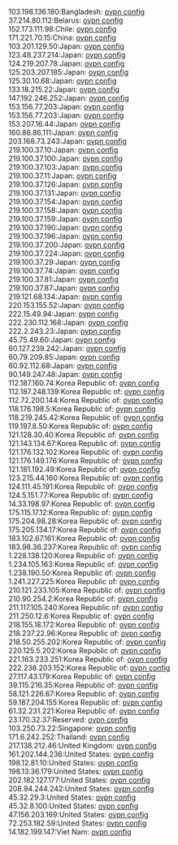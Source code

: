 103.198.136.180:Bangladesh: [ovpn config](vpn/103_198_136_180.ovpn)  
37.214.80.112:Belarus: [ovpn config](vpn/37_214_80_112.ovpn)  
152.173.111.98:Chile: [ovpn config](vpn/152_173_111_98.ovpn)  
171.221.70.15:China: [ovpn config](vpn/171_221_70_15.ovpn)  
103.201.129.50:Japan: [ovpn config](vpn/103_201_129_50.ovpn)  
123.48.237.214:Japan: [ovpn config](vpn/123_48_237_214.ovpn)  
124.219.207.78:Japan: [ovpn config](vpn/124_219_207_78.ovpn)  
125.203.207.185:Japan: [ovpn config](vpn/125_203_207_185.ovpn)  
125.30.10.68:Japan: [ovpn config](vpn/125_30_10_68.ovpn)  
133.18.215.22:Japan: [ovpn config](vpn/133_18_215_22.ovpn)  
147.192.246.252:Japan: [ovpn config](vpn/147_192_246_252.ovpn)  
153.156.77.203:Japan: [ovpn config](vpn/153_156_77_203.ovpn)  
153.156.77.203:Japan: [ovpn config](vpn/153_156_77_203.ovpn)  
153.207.16.44:Japan: [ovpn config](vpn/153_207_16_44.ovpn)  
160.86.86.111:Japan: [ovpn config](vpn/160_86_86_111.ovpn)  
203.168.73.243:Japan: [ovpn config](vpn/203_168_73_243.ovpn)  
219.100.37.10:Japan: [ovpn config](vpn/219_100_37_10.ovpn)  
219.100.37.100:Japan: [ovpn config](vpn/219_100_37_100.ovpn)  
219.100.37.103:Japan: [ovpn config](vpn/219_100_37_103.ovpn)  
219.100.37.11:Japan: [ovpn config](vpn/219_100_37_11.ovpn)  
219.100.37.126:Japan: [ovpn config](vpn/219_100_37_126.ovpn)  
219.100.37.131:Japan: [ovpn config](vpn/219_100_37_131.ovpn)  
219.100.37.154:Japan: [ovpn config](vpn/219_100_37_154.ovpn)  
219.100.37.158:Japan: [ovpn config](vpn/219_100_37_158.ovpn)  
219.100.37.159:Japan: [ovpn config](vpn/219_100_37_159.ovpn)  
219.100.37.190:Japan: [ovpn config](vpn/219_100_37_190.ovpn)  
219.100.37.196:Japan: [ovpn config](vpn/219_100_37_196.ovpn)  
219.100.37.200:Japan: [ovpn config](vpn/219_100_37_200.ovpn)  
219.100.37.224:Japan: [ovpn config](vpn/219_100_37_224.ovpn)  
219.100.37.29:Japan: [ovpn config](vpn/219_100_37_29.ovpn)  
219.100.37.74:Japan: [ovpn config](vpn/219_100_37_74.ovpn)  
219.100.37.81:Japan: [ovpn config](vpn/219_100_37_81.ovpn)  
219.100.37.87:Japan: [ovpn config](vpn/219_100_37_87.ovpn)  
219.121.68.134:Japan: [ovpn config](vpn/219_121_68_134.ovpn)  
220.153.155.52:Japan: [ovpn config](vpn/220_153_155_52.ovpn)  
222.15.49.94:Japan: [ovpn config](vpn/222_15_49_94.ovpn)  
222.230.112.168:Japan: [ovpn config](vpn/222_230_112_168.ovpn)  
222.2.243.23:Japan: [ovpn config](vpn/222_2_243_23.ovpn)  
45.75.49.60:Japan: [ovpn config](vpn/45_75_49_60.ovpn)  
60.127.239.242:Japan: [ovpn config](vpn/60_127_239_242.ovpn)  
60.79.209.85:Japan: [ovpn config](vpn/60_79_209_85.ovpn)  
60.92.112.68:Japan: [ovpn config](vpn/60_92_112_68.ovpn)  
90.149.247.48:Japan: [ovpn config](vpn/90_149_247_48.ovpn)  
112.187.160.74:Korea Republic of: [ovpn config](vpn/112_187_160_74.ovpn)  
112.187.248.139:Korea Republic of: [ovpn config](vpn/112_187_248_139.ovpn)  
112.72.200.144:Korea Republic of: [ovpn config](vpn/112_72_200_144.ovpn)  
118.176.198.5:Korea Republic of: [ovpn config](vpn/118_176_198_5.ovpn)  
118.219.245.42:Korea Republic of: [ovpn config](vpn/118_219_245_42.ovpn)  
119.197.8.50:Korea Republic of: [ovpn config](vpn/119_197_8_50.ovpn)  
121.128.30.40:Korea Republic of: [ovpn config](vpn/121_128_30_40.ovpn)  
121.143.134.67:Korea Republic of: [ovpn config](vpn/121_143_134_67.ovpn)  
121.176.132.102:Korea Republic of: [ovpn config](vpn/121_176_132_102.ovpn)  
121.176.149.176:Korea Republic of: [ovpn config](vpn/121_176_149_176.ovpn)  
121.181.192.49:Korea Republic of: [ovpn config](vpn/121_181_192_49.ovpn)  
123.215.44.160:Korea Republic of: [ovpn config](vpn/123_215_44_160.ovpn)  
124.111.45.191:Korea Republic of: [ovpn config](vpn/124_111_45_191.ovpn)  
124.5.151.77:Korea Republic of: [ovpn config](vpn/124_5_151_77.ovpn)  
14.33.198.97:Korea Republic of: [ovpn config](vpn/14_33_198_97.ovpn)  
175.115.17.12:Korea Republic of: [ovpn config](vpn/175_115_17_12.ovpn)  
175.204.98.28:Korea Republic of: [ovpn config](vpn/175_204_98_28.ovpn)  
175.205.134.17:Korea Republic of: [ovpn config](vpn/175_205_134_17.ovpn)  
183.102.67.161:Korea Republic of: [ovpn config](vpn/183_102_67_161.ovpn)  
183.98.36.237:Korea Republic of: [ovpn config](vpn/183_98_36_237.ovpn)  
1.228.138.120:Korea Republic of: [ovpn config](vpn/1_228_138_120.ovpn)  
1.234.105.163:Korea Republic of: [ovpn config](vpn/1_234_105_163.ovpn)  
1.238.190.50:Korea Republic of: [ovpn config](vpn/1_238_190_50.ovpn)  
1.241.227.225:Korea Republic of: [ovpn config](vpn/1_241_227_225.ovpn)  
210.121.233.105:Korea Republic of: [ovpn config](vpn/210_121_233_105.ovpn)  
210.90.254.2:Korea Republic of: [ovpn config](vpn/210_90_254_2.ovpn)  
211.117.105.240:Korea Republic of: [ovpn config](vpn/211_117_105_240.ovpn)  
211.250.12.6:Korea Republic of: [ovpn config](vpn/211_250_12_6.ovpn)  
218.155.18.172:Korea Republic of: [ovpn config](vpn/218_155_18_172.ovpn)  
218.237.22.96:Korea Republic of: [ovpn config](vpn/218_237_22_96.ovpn)  
218.50.255.202:Korea Republic of: [ovpn config](vpn/218_50_255_202.ovpn)  
220.125.5.202:Korea Republic of: [ovpn config](vpn/220_125_5_202.ovpn)  
221.163.233.251:Korea Republic of: [ovpn config](vpn/221_163_233_251.ovpn)  
222.238.203.152:Korea Republic of: [ovpn config](vpn/222_238_203_152.ovpn)  
27.117.43.179:Korea Republic of: [ovpn config](vpn/27_117_43_179.ovpn)  
39.115.216.35:Korea Republic of: [ovpn config](vpn/39_115_216_35.ovpn)  
58.121.226.67:Korea Republic of: [ovpn config](vpn/58_121_226_67.ovpn)  
59.187.204.155:Korea Republic of: [ovpn config](vpn/59_187_204_155.ovpn)  
61.32.231.221:Korea Republic of: [ovpn config](vpn/61_32_231_221.ovpn)  
23.170.32.37:Reserved: [ovpn config](vpn/23_170_32_37.ovpn)  
103.250.73.22:Singapore: [ovpn config](vpn/103_250_73_22.ovpn)  
171.6.242.252:Thailand: [ovpn config](vpn/171_6_242_252.ovpn)  
217.138.212.46:United Kingdom: [ovpn config](vpn/217_138_212_46.ovpn)  
161.202.144.236:United States: [ovpn config](vpn/161_202_144_236.ovpn)  
198.12.81.10:United States: [ovpn config](vpn/198_12_81_10.ovpn)  
198.13.36.179:United States: [ovpn config](vpn/198_13_36_179.ovpn)  
202.182.127.177:United States: [ovpn config](vpn/202_182_127_177.ovpn)  
208.94.244.242:United States: [ovpn config](vpn/208_94_244_242.ovpn)  
45.32.29.3:United States: [ovpn config](vpn/45_32_29_3.ovpn)  
45.32.8.100:United States: [ovpn config](vpn/45_32_8_100.ovpn)  
47.156.203.169:United States: [ovpn config](vpn/47_156_203_169.ovpn)  
72.253.182.59:United States: [ovpn config](vpn/72_253_182_59.ovpn)  
14.182.199.147:Viet Nam: [ovpn config](vpn/14_182_199_147.ovpn)  
